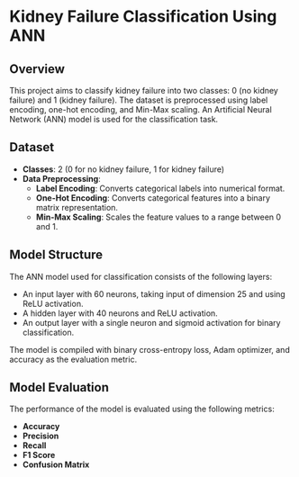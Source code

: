 # Kidney Failure Classification Using ANN

## Overview
This project aims to classify kidney failure into two classes: 0 (no kidney failure) and 1 (kidney failure). The dataset is preprocessed using label encoding, one-hot encoding, and Min-Max scaling. An Artificial Neural Network (ANN) model is used for the classification task.

## Dataset
- **Classes**: 2 (0 for no kidney failure, 1 for kidney failure)
- **Data Preprocessing**:
  - **Label Encoding**: Converts categorical labels into numerical format.
  - **One-Hot Encoding**: Converts categorical features into a binary matrix representation.
  - **Min-Max Scaling**: Scales the feature values to a range between 0 and 1.

## Model Structure
The ANN model used for classification consists of the following layers:
- An input layer with 60 neurons, taking input of dimension 25 and using ReLU activation.
- A hidden layer with 40 neurons and ReLU activation.
- An output layer with a single neuron and sigmoid activation for binary classification.

The model is compiled with binary cross-entropy loss, Adam optimizer, and accuracy as the evaluation metric.

## Model Evaluation
The performance of the model is evaluated using the following metrics:
- **Accuracy**
- **Precision**
- **Recall**
- **F1 Score**
- **Confusion Matrix**


